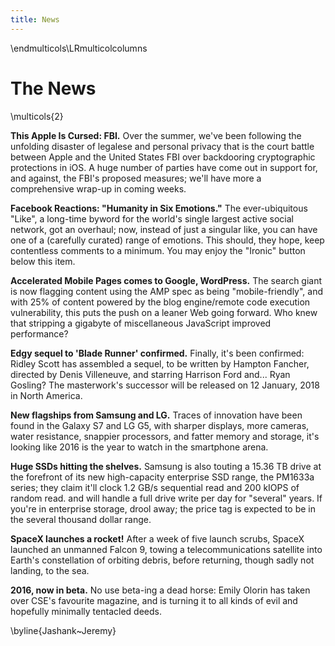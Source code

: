 ```yaml
---
title: News
---
```


\endmulticols\LRmulticolcolumns

The News
========

\multicols{2}

__This Apple Is Cursed: FBI.__
Over the summer, we've been following the unfolding disaster of
legalese and personal privacy that is the court battle between Apple
and the United States FBI over backdooring cryptographic protections
in iOS.  A huge number of parties have come out in support for, and
against, the FBI's proposed measures; we'll have more a comprehensive
wrap-up in coming weeks.

__Facebook Reactions: "Humanity in Six Emotions."__
The ever-ubiquitous "Like", a long-time byword for the world's single
largest active social network, got an overhaul; now, instead of just a
singular like, you can have one of a (carefully curated) range of
emotions.  This should, they hope, keep contentless comments to a
minimum.  You may enjoy the "Ironic" button below this item.

__Accelerated Mobile Pages comes to Google, WordPress.__
The search giant is now flagging content using the AMP spec as being
"mobile-friendly", and with 25% of content powered by the blog
engine/remote code execution vulnerability, this puts the push on a
leaner Web going forward.  Who knew that stripping a gigabyte of
miscellaneous JavaScript improved performance?

__Edgy sequel to 'Blade Runner' confirmed.__
Finally, it's been confirmed: Ridley Scott has assembled a sequel, to be
written by Hampton Fancher, directed by Denis Villeneuve, and starring Harrison
Ford and... Ryan Gosling? The masterwork's successor will be released on 12
January, 2018 in North America.

__New flagships from Samsung and LG.__
Traces of innovation have been found in the Galaxy S7 and LG G5, with
sharper displays, more cameras, water resistance, snappier processors,
and fatter memory and storage, it's looking like 2016 is the year to
watch in the smartphone arena.

__Huge SSDs hitting the shelves.__
Samsung is also touting a 15.36 TB drive at the forefront of its new
high-capacity enterprise SSD range, the PM1633a series; they claim it'll
clock 1.2 GB/s sequential read and 200 kIOPS of random read. and will
handle a full drive write per day for "several" years.  If you're in
enterprise storage, drool away; the price tag is expected to be in the
several thousand dollar range.

__SpaceX launches a rocket!__
After a week of five launch scrubs, SpaceX launched an unmanned Falcon 9,
towing a telecommunications satellite into Earth's constellation of orbiting
debris, before returning, though sadly not landing, to the sea.

__2016, now in beta.__
No use beta-ing a dead horse: Emily Olorin has taken over CSE's favourite
magazine, and is turning it to all kinds of evil and hopefully minimally
tentacled deeds.


\byline{Jashank~Jeremy}
